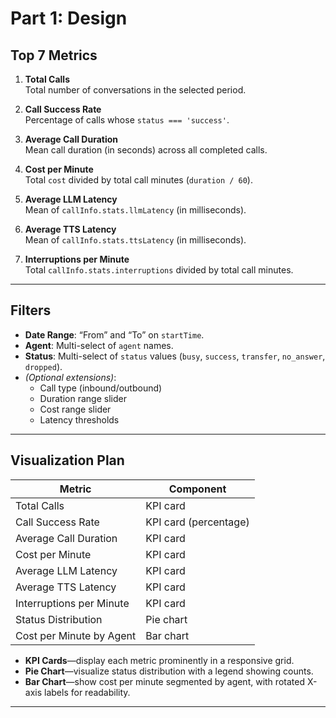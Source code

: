 # Part 1: Design

## Top 7 Metrics

1. **Total Calls**  
   Total number of conversations in the selected period.

2. **Call Success Rate**  
   Percentage of calls whose `status === 'success'`.

3. **Average Call Duration**  
   Mean call duration (in seconds) across all completed calls.

4. **Cost per Minute**  
   Total `cost` divided by total call minutes (`duration / 60`).

5. **Average LLM Latency**  
   Mean of `callInfo.stats.llmLatency` (in milliseconds).

6. **Average TTS Latency**  
   Mean of `callInfo.stats.ttsLatency` (in milliseconds).

7. **Interruptions per Minute**  
   Total `callInfo.stats.interruptions` divided by total call minutes.

---

## Filters

- **Date Range**: “From” and “To” on `startTime`.  
- **Agent**: Multi-select of `agent` names.  
- **Status**: Multi-select of `status` values (`busy`, `success`, `transfer`, `no_answer`, `dropped`).  
- *(Optional extensions)*:  
  - Call type (inbound/outbound)  
  - Duration range slider  
  - Cost range slider  
  - Latency thresholds

---

## Visualization Plan

| Metric                    | Component            |
|---------------------------|----------------------|
| Total Calls               | KPI card             |
| Call Success Rate         | KPI card (percentage)|
| Average Call Duration     | KPI card             |
| Cost per Minute           | KPI card             |
| Average LLM Latency       | KPI card             |
| Average TTS Latency       | KPI card             |
| Interruptions per Minute  | KPI card             |
| Status Distribution       | Pie chart            |
| Cost per Minute by Agent  | Bar chart            |

- **KPI Cards**—display each metric prominently in a responsive grid.  
- **Pie Chart**—visualize status distribution with a legend showing counts.  
- **Bar Chart**—show cost per minute segmented by agent, with rotated X-axis labels for readability.

---

